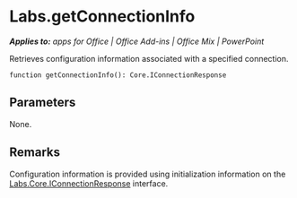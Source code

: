 
# Labs.getConnectionInfo

 _**Applies to:** apps for Office | Office Add-ins | Office Mix | PowerPoint_

Retrieves configuration information associated with a specified connection.

```
function getConnectionInfo(): Core.IConnectionResponse
```


## Parameters

None.


## Remarks

Configuration information is provided using initialization information on the [Labs.Core.IConnectionResponse](../powerpoint/office-mix/reference/labs.core.iconnectionresponse.md) interface.

